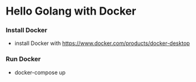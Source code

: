 # Hello Golang with Docker

### Install Docker
  - install Docker with https://www.docker.com/products/docker-desktop

### Run Docker 
  - docker-compose up

